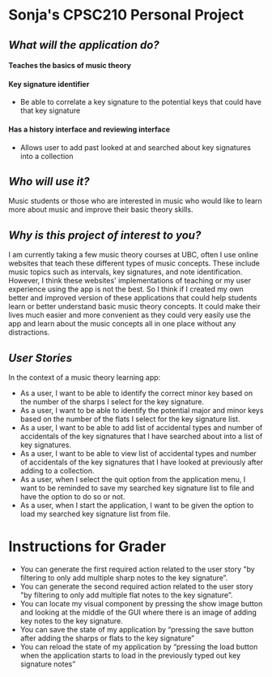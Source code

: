 # Sonja's CPSC210 Personal Project

## *What will the application do?*
#### Teaches the basics of music theory

#### Key signature identifier
- Be able to correlate a key signature to the potential keys that could have that key signature

#### Has a history interface and reviewing interface
- Allows user to add past looked at and searched about key signatures into a collection

## *Who will use it?*
Music students or those who are interested in music who would like to learn more about music and improve their basic theory skills.

## *Why is this project of interest to you?*
I am currently taking a few music theory courses at UBC, often I use online websites that teach these different types of music concepts. These include music topics such as intervals, key signatures, and note identification. However, I think these websites' implementations of teaching or my user experience using the app is not the best. So I think if I created my own better and improved version of these applications that could help students learn or better understand basic music theory concepts. It could make their lives much easier and more convenient as they could very easily use the app and learn about the music concepts all in one place without any distractions.

## *User Stories*
In the context of a music theory learning app:
- As a user, I want to be able to identify the correct minor key based on the number of the sharps I select for the key signature.
- As a user, I want to be able to identify the potential major and minor keys based on the number of the flats I select for the key signature list.
- As a user, I want to be able to add list of accidental types and number of accidentals of the key signatures that I have searched about into a list of key signatures.
- As a user, I want to be able to view list of accidental types and number of accidentals of the key signatures that I have looked at previously after adding to a collection.
- As a user, when I select the quit option from the application menu, I want to be reminded to save my searched key signature list to file and have the option to do so or not.
- As a user, when I start the application, I want to be given the option to load my searched key signature list from file.

# Instructions for Grader
- You can generate the first required action related to the user story "by filtering to only add multiple sharp notes to the key signature”.
- You can generate the second required action related to the user story "by filtering to only add multiple flat notes to the key signature”.
- You can locate my visual component by pressing the show image button and looking at the middle of the GUI where there is an image of adding key notes to the key signature.
- You can save the state of my application by “pressing the save button after adding the sharps or flats to the key signature”
- You can reload the state of my application by “pressing the load button when the application starts to load in the previously typed out key signature notes”

